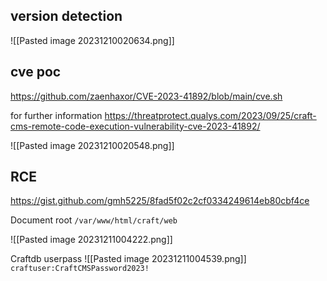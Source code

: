 

## version detection
![[Pasted image 20231210020634.png]]

## cve poc
https://github.com/zaenhaxor/CVE-2023-41892/blob/main/cve.sh

for further information
https://threatprotect.qualys.com/2023/09/25/craft-cms-remote-code-execution-vulnerability-cve-2023-41892/

![[Pasted image 20231210020548.png]]

## RCE
https://gist.github.com/gmh5225/8fad5f02c2cf0334249614eb80cbf4ce

Document root
`/var/www/html/craft/web`

![[Pasted image 20231211004222.png]]

Craftdb userpass
![[Pasted image 20231211004539.png]]
`craftuser:CraftCMSPassword2023!`